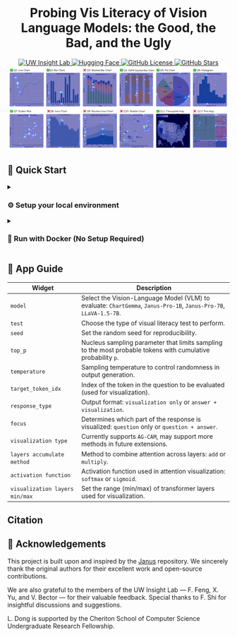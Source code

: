 <!-- markdownlint-disable first-line-h1 -->
<!-- markdownlint-disable html -->
<!-- markdownlint-disable no-duplicate-header -->

<div align="center">
    <h1>Probing Vis Literacy of Vision Language Models: the Good, the Bad, and the Ugly</h1>
</div>

<div align="center">
    <a href="https://www.uw-insight-lab.com/" target="_blank">
        <img src="https://img.shields.io/badge/UW Insight Lab-Homepage-blue" alt="UW Insight Lab" />
    </a>
    <a href="https://huggingface.co/uw-insight-lab" target="_blank">
        <img src="https://img.shields.io/badge/HuggingFace-UW Insight Lab-yellow?logo=huggingface" alt="Hugging Face" />
    </a>
    <a href="https://github.com/AustingDong/Probing-Vis-Literacy-of-VLMs/blob/main/LICENSE" target="_blank">
        <img src="https://img.shields.io/github/license/AustingDong/Probing-Vis-Literacy-of-VLMs" alt="GitHub License" />
    </a>
    <a href="https://github.com/AustingDong/Probing-Vis-Literacy-of-VLMs/stargazers" target="_blank">
        <img src="https://img.shields.io/github/stars/AustingDong/Probing-Vis-Literacy-of-VLMs?style=social" alt="GitHub Stars"/>
    </a>
</div>

<div align="center">
    <img src="images/result_examples/chart_types_horizontal.png" alt="Example Preview" />
</div>

## 🚀 Quick Start

<details>
<summary><h3>⚙️ Setup your local environment</h3></summary>

### Install Dependencies

```shell
pip install --no-cache-dir --user -e .
pip install --no-cache-dir --user -r /code/requirements-gradio.txt
```

### Launch the Gradio App

```shell
gradio app.py
```

</details>

<details>
<summary><h3>🐋 Run with Docker (No Setup Required)</h3></summary>

You can also build and run the app in an isolated Docker container:

```shell
docker build -t probing-vis-literacy .
docker run -p 7860:7860 probing-vis-literacy
```

</details>

## 🧭 App Guide

<div align="center">

| Widget | Description |
|--------|-------------|
| `model` | Select the Vision-Language Model (VLM) to evaluate: `ChartGemma`, `Janus-Pro-1B`, `Janus-Pro-7B`, `LLaVA-1.5-7B`. |
| `test` | Choose the type of visual literacy test to perform. |
| `seed` | Set the random seed for reproducibility. |
| `top_p` | Nucleus sampling parameter that limits sampling to the most probable tokens with cumulative probability `p`. |
| `temperature` | Sampling temperature to control randomness in output generation. |
| `target_token_idx` | Index of the token in the question to be evaluated (used for visualization). |
| `response_type` | Output format: `visualization only` or `answer + visualization`. |
| `focus` | Determines which part of the response is visualized: `question` only or `question + answer`. |
| `visualization type` | Currently supports `AG-CAM`, may support more methods in future extensions. |
| `layers accumulate method` | Method to combine attention across layers: `add` or `multiply`. |
| `activation function` | Activation function used in attention visualization: `softmax` or `sigmoid`. |
| `visualization layers min/max` | Set the range (min/max) of transformer layers used for visualization. |

</div>

## Citation

## 🙏 Acknowledgements

This project is built upon and inspired by the [Janus](https://github.com/deepseek-ai/Janus) repository. We sincerely thank the original authors for their excellent work and open-source contributions.

We are also grateful to the members of the UW Insight Lab — F. Feng, X. Yu, and V. Bector — for their valuable feedback. Special thanks to F. Shi for insightful discussions and suggestions.

L. Dong is supported by the Cheriton School of Computer Science Undergraduate Research Fellowship.

